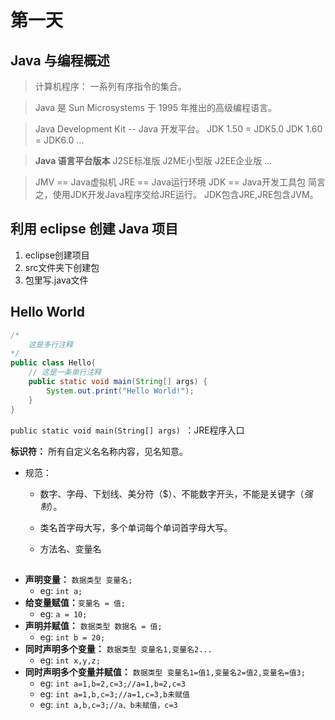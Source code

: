 # 第一天

## Java 与编程概述

> 计算机程序： 一系列有序指令的集合。

> Java 是 Sun Microsystems 于 1995 年推出的高级编程语言。

> Java Development Kit -- Java 开发平台。
> JDK 1.50  = JDK5.0
> JDK 1.60  = JDK6.0
> ...

> **Java 语言平台版本**
> J2SE标准版
> J2ME小型版
> J2EE企业版
> ...

> JMV == Java虚拟机
> JRE == Java运行环境
> JDK == Java开发工具包
> 简言之，使用JDK开发Java程序交给JRE运行。
> JDK包含JRE,JRE包含JVM。

## 利用 eclipse 创建 Java 项目
1. eclipse创建项目
2. src文件夹下创建包
3. 包里写.java文件

## Hello World 
```java
/*
	这是多行注释
*/
public class Hello{
	// 这是一条单行注释
	public static void main(String[] args) {
		System.out.print("Hello World!");
	}
}
```

`public static void main(String[] args) `：JRE程序入口

**标识符：** 所有自定义名名称内容，见名知意。
- 规范：
  - 数字、字母、下划线、美分符（$）、不能数字开头，不能是关键字（*强制*）。
  
  - 类名首字母大写，多个单词每个单词首字母大写。
  - 方法名、变量名

## 
- **声明变量：** `数据类型 变量名;`
  - eg:  `int a;`
- **给变量赋值：**`变量名 = 值;`
  - eg:  `a = 10;`
- **声明并赋值：** `数据类型 数据名 = 值;`
  - eg: `int b = 20;`
- **同时声明多个变量：** `数据类型 变量名1,变量名2...`
  - eg: `int x,y,z;`
- **同时声明多个变量并赋值：** `数据类型 变量名1=值1,变量名2=值2,变量名=值3;`
  - eg: `int a=1,b=2,c=3;//a=1,b=2,c=3 `
  - eg: `int a=1,b,c=3;//a=1,c=3,b未赋值`
  - eg: `int a,b,c=3;//a、b未赋值，c=3`

  